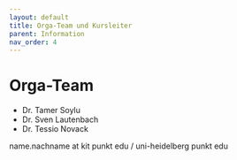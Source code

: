 ```yaml
---
layout: default
title: Orga-Team und Kursleiter
parent: Information
nav_order: 4
---
```


# Orga-Team
* Dr. Tamer Soylu
* Dr. Sven Lautenbach
* Dr. Tessio Novack

name.nachname at kit punkt edu / uni-heidelberg punkt edu
